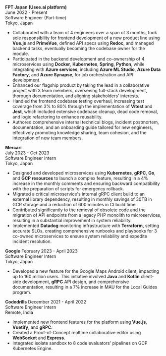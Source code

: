 
**FPT Japan (Usee.ai platform)**  
June 2022 - Present  
Software Engineer (Part-time)  
Tokyo, Japan

- Collaborated with a team of 4 engineers over a span of 3 months, took sole responsibility for frontend development of a new product line using **Vue.js** and **PrimeVue**, defined API specs using **Redoc**, and managed backend tasks, eventually becoming the codebase owner for the module.
- Participated in the backend development and co-ownership of 4 microservices using **Docker**, **Kubernetes**, **Spring**, **Python**, while integrating with **Azure services**, including **Azure ML Studio**, **Azure Data Factory**, and **Azure Synapse**, for job orchestration and API development.
- Enhanced our flagship product by taking the lead in a collaborative project with 3 team members, overseeing full-stack development, thorough documentation, and aligning stakeholders' interests.
- Handled the frontend codebase testing overhaul, increasing test coverage from 3% to 80% through the implementation of **Vitest** and **Jest**, which included extensive codebase cleanup, dead code removal, and logic refactoring to enhance reusability.
- Authored comprehensive internal technical blogs, incident postmortem, documentation, and an onboarding guide tailored for new engineers, effectively promoting knowledge sharing, team cohesion, and the integration of new team members.

**Mercari**  
July 2023 - Oct 2023  
Software Engineer Intern  
Tokyo, Japan

- Designed and developed microservices using **Kubernetes**, **gRPC**, **Go**, and **GCP resources** to launch a complex feature, resulting in a 4% increase in the monthly comments and ensuring backward compatibility with the preparation of scripts for emergency rollback.
- Migrated a critical microservice's internal gRPC client build to an external library dependency, resulting in monthly savings of 30TB in GCR storage and a reduction of 600 minutes in CI build time.
- Contributed significantly to the removal of obsolete code and the migration of API endpoints from a legacy PHP monolith to microservices, resulting in a substantial improvement in system reliability.
- Implemented **Datadog** monitoring infrastructure with **Terraform**, setting accurate SLOs, creating comprehensive runbooks and playbooks for 3 co-owned microservices to ensure system reliability and expedite incident resolution.

**Google**
February 2023 - April 2023  
Software Engineer Intern  
Tokyo, Japan

- Developed a new feature for the Google Maps Android client, impacting up to 160 million users. This initiative involved **Java** and **Kotlin** client-side development, **gRPC** API design, and comprehensive documentation, resulting in a 7% increase in MAU for the Local Guides program.

**Codedrills**
December 2021 - April 2022  
Software Engineer Intern  
Remote, India

- Implemented new frontend features for the platform using **Vue.js**, **Vuetify**, and **gRPC**.
- Created a Proof-of-Concept realtime collaborative editor using **WebSocket** and **Express**.
- Integrated isolate sandbox to 8 code evaluators' pipelines on GCP Kubernetes Engine.
